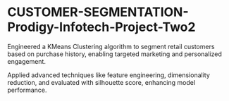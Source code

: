 # CUSTOMER-SEGMENTATION-Prodigy-Infotech-Project-Two2
Engineered a KMeans Clustering algorithm to segment retail customers based on purchase history, enabling targeted marketing and personalized engagement. 

Applied advanced techniques like feature engineering, dimensionality reduction, and evaluated with silhouette score, enhancing model performance.
